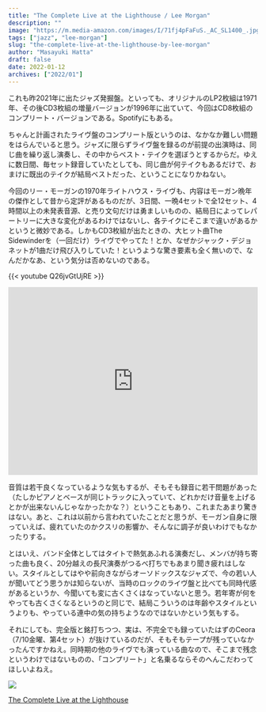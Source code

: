 ```yaml
---
title: "The Complete Live at the Lighthouse / Lee Morgan"
description: ""
image: "https://m.media-amazon.com/images/I/71fj4pFaFuS._AC_SL1400_.jpg"
tags: ["jazz", "lee-morgan"]
slug: "the-complete-live-at-the-lighthouse-by-lee-morgan"
author: "Masayuki Hatta"
draft: false
date: 2022-01-12
archives: ["2022/01"]
---
```


これも昨2021年に出たジャズ発掘盤。といっても、オリジナルのLP2枚組は1971年、その後CD3枚組の増量バージョンが1996年に出ていて、今回はCD8枚組のコンプリート・バージョンである。Spotifyにもある。

ちゃんと計画されたライヴ盤のコンプリート版というのは、なかなか難しい問題をはらんでいると思う。ジャズに限らずライヴ盤を録るのが前提の出演時は、同じ曲を繰り返し演奏し、その中からベスト・テイクを選ぼうとするからだ。ゆえに数日間、毎セット録音していたとしても、同じ曲が何テイクもあるだけで、おまけに既出のテイクが結局ベストだった、ということになりかねない。

今回のリー・モーガンの1970年ライトハウス・ライヴも、内容はモーガン晩年の傑作として昔から定評があるものだが、3日間、一晩4セットで全12セット、4時間以上の未発表音源、と売り文句だけは勇ましいものの、結局日によってレパートリーに大きな変化があるわけではないし、各テイクにそこまで違いがあるかというと微妙である。しかもCD3枚組が出たときの、大ヒット曲The Sidewinderを（一回だけ）ライヴでやってた！とか、なぜかジャック・デジョネットが1曲だけ飛び入りしていた！というような驚き要素も全く無いので、なんだかなあ、という気分は否めないのである。

{{< youtube Q26jvGtUjRE >}}

<iframe src="https://open.spotify.com/embed/album/2JVzAjObZ5b7sRlDYs1uJw?utm_source=generator&theme=0" width="100%" height="380" frameBorder="0" allowfullscreen="" allow="autoplay; clipboard-write; encrypted-media; fullscreen; picture-in-picture"></iframe>

音質は若干良くなっているような気もするが、そもそも録音に若干問題があった（たしかピアノとベースが同じトラックに入っていて、どれかだけ音量を上げるとかが出来ないんじゃなかったかな？）ということもあり、これまたあまり驚きはない。あと、これは以前から言われていたことだと思うが、モーガン自身に限っていえば、疲れていたのかクスリの影響か、そんなに調子が良いわけでもなかったりする。

とはいえ、バンド全体としてはタイトで熱気あふれる演奏だし、メンバが持ち寄った曲も良く、20分越えの長尺演奏がつるべ打ちでもあまり聞き疲れはしない。スタイルとしてはやや前向きながらオーソドックスなジャズで、今の若い人が聞いてどう思うかは知らないが、当時のロックのライヴ盤と比べても同時代感があるというか、今聞いても変に古くさくはなっていないと思う。若年寄が何をやっても古くさくなるというのと同じで、結局こういうのは年齢やスタイルというよりも、やっている連中の気の持ちようなのではないかという気もする。

それにしても、完全版と銘打ちつつ、実は、不完全でも録っていたはずのCeora（7/10金曜、第4セット）が抜けているのだが、そもそもテープが残っていなかったんですかねえ。同時期の他のライヴでも演っている曲なので、そこまで残念というわけではないものの、「コンプリート」と名乗るならそのへんこだわってほしいよねえ。

<p><a href="https://www.amazon.co.jp/Complete-Live-at-Lighthouse/dp/B096C185JM?__mk_ja_JP=%E3%82%AB%E3%82%BF%E3%82%AB%E3%83%8A&crid=3HD1QF7ASQFMI&keywords=Lee+Morgan+Lighthouse&qid=1642049731&sprefix=lee+morgan+lighthous%2Caps%2C213&sr=8-1&linkCode=li2&tag=myhumangetsme-22&linkId=6a586fa7dd18182f162bf2cacbf17ada&language=ja_JP&ref_=as_li_ss_il" target="_blank" rel="nofollow"><img border="0" src="//ws-fe.amazon-adsystem.com/widgets/q?_encoding=UTF8&ASIN=B096C185JM&Format= _SL500_&ID=AsinImage&MarketPlace=JP&ServiceVersion=20070822&WS=1&tag=myhumangetsme-22&language=ja_JP" ></a><img src="https://ir-jp.amazon-adsystem.com/e/ir?t=myhumangetsme-22&language=ja_JP&l=li2&o=9&a=B096C185JM" width="1" height="1" border="0" alt="" style="border:none !important; margin:0px !important;" /></p> <p><a href="https://www.amazon.co.jp/Complete-Live-at-Lighthouse/dp/B096C185JM?__mk_ja_JP=%E3%82%AB%E3%82%BF%E3%82%AB%E3%83%8A&crid=3HD1QF7ASQFMI&keywords=Lee+Morgan+Lighthouse&qid=1642049731&sprefix=lee+morgan+lighthous%2Caps%2C213&sr=8-1&linkCode=li2&tag=myhumangetsme-22&linkId=6a586fa7dd18182f162bf2cacbf17ada&language=ja_JP&ref_=as_li_ss_il" target="_blank" rel="nofollow">The Complete Live at the Lighthouse</a></p>
